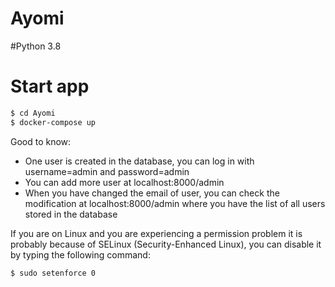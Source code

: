 # Ayomi
#Python 3.8

# Start app
```sh
$ cd Ayomi
$ docker-compose up
```

Good to know:
  - One user is created in the database, you can log in with username=admin and password=admin
  - You can add more user at localhost:8000/admin
  - When you have changed the email of user, you can check the modification at localhost:8000/admin where you have the list of all users stored in the database
 
  If you are on Linux and you are experiencing a permission problem it is probably because of SELinux (Security-Enhanced Linux), you can disable it by typing the following command:
```sh
$ sudo setenforce 0
```
